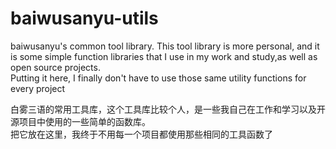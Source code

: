# baiwusanyu-utils
baiwusanyu's common tool library.
This tool library is more personal, and it is some simple function libraries that I use in my work and study,as well as open source projects.   
Putting it here, I finally don't have to use those same utility functions for every project  

白雾三语的常用工具库，这个工具库比较个人，是一些我自己在工作和学习以及开源项目中使用的一些简单的函数库。  
把它放在这里，我终于不用每一个项目都使用那些相同的工具函数了
